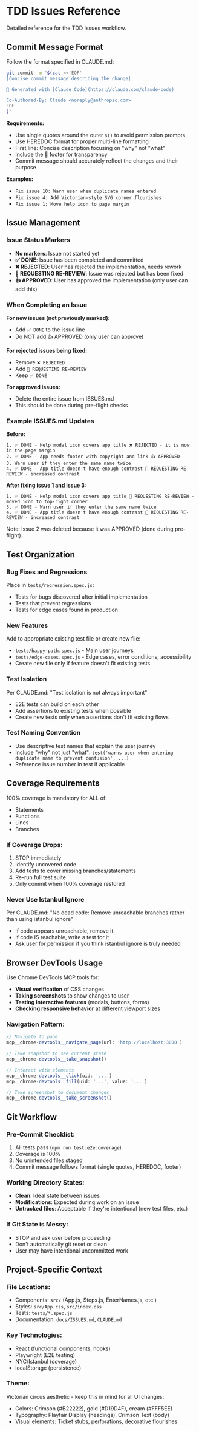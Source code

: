 # TDD Issues Reference

Detailed reference for the TDD Issues workflow.

## Commit Message Format

Follow the format specified in CLAUDE.md:

```bash
git commit -m "$(cat <<'EOF'
[Concise commit message describing the change]

🤖 Generated with [Claude Code](https://claude.com/claude-code)

Co-Authored-By: Claude <noreply@anthropic.com>
EOF
)"
```

**Requirements:**
- Use single quotes around the outer `$()` to avoid permission prompts
- Use HEREDOC format for proper multi-line formatting
- First line: Concise description focusing on "why" not "what"
- Include the 🤖 footer for transparency
- Commit message should accurately reflect the changes and their purpose

**Examples:**
- `Fix issue 10: Warn user when duplicate names entered`
- `Fix issue 4: Add Victorian-style SVG corner flourishes`
- `Fix issue 1: Move help icon to page margin`

## Issue Management

### Issue Status Markers

- **No markers**: Issue not started yet
- **✅ DONE**: Issue has been completed and committed
- **❌ REJECTED**: User has rejected the implementation, needs rework
- **🔄 REQUESTING RE-REVIEW**: Issue was rejected but has been fixed
- **👍 APPROVED**: User has approved the implementation (only user can add this)

### When Completing an Issue

**For new issues (not previously marked):**
- Add `✅ DONE` to the issue line
- Do NOT add 👍 APPROVED (only user can approve)

**For rejected issues being fixed:**
- Remove `❌ REJECTED`
- Add `🔄 REQUESTING RE-REVIEW`
- Keep `✅ DONE`

**For approved issues:**
- Delete the entire issue from ISSUES.md
- This should be done during pre-flight checks

### Example ISSUES.md Updates

**Before:**
```
1. ✅ DONE - Help modal icon covers app title ❌ REJECTED - it is now in the page margin
2. ✅ DONE - App needs footer with copyright and link 👍 APPROVED
3. Warn user if they enter the same name twice
4. ✅ DONE - App title doesn't have enough contrast 🔄 REQUESTING RE-REVIEW - increased contrast
```

**After fixing issue 1 and issue 3:**
```
1. ✅ DONE - Help modal icon covers app title 🔄 REQUESTING RE-REVIEW - moved icon to top-right corner
3. ✅ DONE - Warn user if they enter the same name twice
4. ✅ DONE - App title doesn't have enough contrast 🔄 REQUESTING RE-REVIEW - increased contrast
```

Note: Issue 2 was deleted because it was APPROVED (done during pre-flight).

## Test Organization

### Bug Fixes and Regressions
Place in `tests/regression.spec.js`:
- Tests for bugs discovered after initial implementation
- Tests that prevent regressions
- Tests for edge cases found in production

### New Features
Add to appropriate existing test file or create new file:
- `tests/happy-path.spec.js` - Main user journeys
- `tests/edge-cases.spec.js` - Edge cases, error conditions, accessibility
- Create new file only if feature doesn't fit existing tests

### Test Isolation
Per CLAUDE.md: "Test isolation is not always important"
- E2E tests can build on each other
- Add assertions to existing tests when possible
- Create new tests only when assertions don't fit existing flows

### Test Naming Convention
- Use descriptive test names that explain the user journey
- Include "why" not just "what": `test('warns user when entering duplicate name to prevent confusion', ...)`
- Reference issue number in test if applicable

## Coverage Requirements

100% coverage is mandatory for ALL of:
- Statements
- Functions
- Lines
- Branches

### If Coverage Drops:
1. STOP immediately
2. Identify uncovered code
3. Add tests to cover missing branches/statements
4. Re-run full test suite
5. Only commit when 100% coverage restored

### Never Use Istanbul Ignore
Per CLAUDE.md: "No dead code: Remove unreachable branches rather than using istanbul ignore"
- If code appears unreachable, remove it
- If code IS reachable, write a test for it
- Ask user for permission if you think istanbul ignore is truly needed

## Browser DevTools Usage

Use Chrome DevTools MCP tools for:
- **Visual verification** of CSS changes
- **Taking screenshots** to show changes to user
- **Testing interactive features** (modals, buttons, forms)
- **Checking responsive behavior** at different viewport sizes

### Navigation Pattern:
```javascript
// Navigate to page
mcp__chrome-devtools__navigate_page(url: 'http://localhost:3000')

// Take snapshot to see current state
mcp__chrome-devtools__take_snapshot()

// Interact with elements
mcp__chrome-devtools__click(uid: '...')
mcp__chrome-devtools__fill(uid: '...', value: '...')

// Take screenshot to document changes
mcp__chrome-devtools__take_screenshot()
```

## Git Workflow

### Pre-Commit Checklist:
1. All tests pass (`npm run test:e2e:coverage`)
2. Coverage is 100%
3. No unintended files staged
4. Commit message follows format (single quotes, HEREDOC, footer)

### Working Directory States:
- **Clean**: Ideal state between issues
- **Modifications**: Expected during work on an issue
- **Untracked files**: Acceptable if they're intentional (new test files, etc.)

### If Git State is Messy:
- STOP and ask user before proceeding
- Don't automatically git reset or clean
- User may have intentional uncommitted work

## Project-Specific Context

### File Locations:
- Components: `src/` (App.js, Steps.js, EnterNames.js, etc.)
- Styles: `src/App.css`, `src/index.css`
- Tests: `tests/*.spec.js`
- Documentation: `docs/ISSUES.md`, `CLAUDE.md`

### Key Technologies:
- React (functional components, hooks)
- Playwright (E2E testing)
- NYC/Istanbul (coverage)
- localStorage (persistence)

### Theme:
Victorian circus aesthetic - keep this in mind for all UI changes:
- Colors: Crimson (#B22222), gold (#D19D4F), cream (#FFF5EE)
- Typography: Playfair Display (headings), Crimson Text (body)
- Visual elements: Ticket stubs, perforations, decorative flourishes
